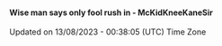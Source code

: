 #### Wise man says only fool rush in - McKidKneeKaneSir
Updated on 13/08/2023 - 00:38:05 (UTC) Time Zone
